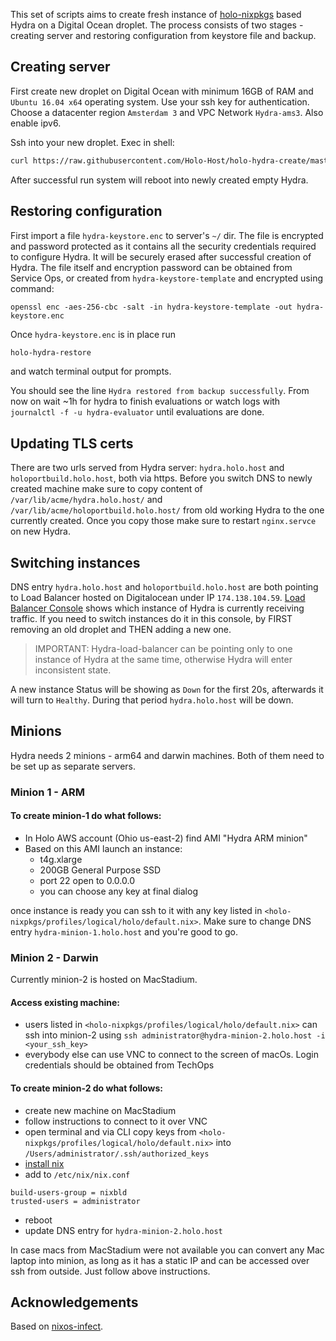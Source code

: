 This set of scripts aims to create fresh instance of [holo-nixpkgs](https://github.com/Holo-Host/holo-nixpkgs) based Hydra on a Digital Ocean droplet. The process consists of two stages - creating server and restoring configuration from keystore file and backup.

## Creating server
First create new droplet on Digital Ocean with minimum 16GB of RAM and `Ubuntu 16.04 x64` operating system. Use your ssh key for authentication. Choose a datacenter region `Amsterdam 3` and VPC Network `Hydra-ams3`. Also enable ipv6.

Ssh into your new droplet. Exec in shell:
```bash
curl https://raw.githubusercontent.com/Holo-Host/holo-hydra-create/master/holo-hydra-create | bash 2>&1 | tee /tmp/hydra_config.log
```
After successful run system will reboot into newly created empty Hydra.

## Restoring configuration

First import a file `hydra-keystore.enc` to server's `~/` dir. The file is encrypted and password protected as it contains all the security credentials required to configure Hydra. It will be securely erased after successful creation of Hydra. The file itself and encryption password can be obtained from Service Ops, or created from `hydra-keystore-template` and encrypted using command:
```
openssl enc -aes-256-cbc -salt -in hydra-keystore-template -out hydra-keystore.enc
```

Once `hydra-keystore.enc` is in place run
```bash
holo-hydra-restore
```
and watch terminal output for prompts.

You should see the line `Hydra restored from backup successfully`. From now on wait ~1h for hydra to finish evaluations or watch logs with `journalctl -f -u hydra-evaluator` until evaluations are done.

## Updating TLS certs

There are two urls served from Hydra server: `hydra.holo.host` and `holoportbuild.holo.host`, both via https. Before you switch DNS to newly created machine make sure to copy content of `/var/lib/acme/hydra.holo.host/` and `/var/lib/acme/holoportbuild.holo.host/` from old working Hydra to the one currently created. Once you copy those make sure to restart `nginx.servce` on new Hydra.

## Switching instances
DNS entry `hydra.holo.host` and `holoportbuild.holo.host` are both pointing to Load Balancer hosted on Digitalocean under IP `174.138.104.59`. [Load Balancer Console](https://cloud.digitalocean.com/networking/load_balancers/5024c0aa-2e05-4a2e-acce-2d327aaee036/droplets) shows which instance of Hydra is currently receiving traffic. If you need to switch instances do it in this console, by FIRST removing an old droplet and THEN adding a new one.

> IMPORTANT: Hydra-load-balancer can be pointing only to one instance of Hydra at the same time, otherwise Hydra will enter inconsistent state.

A new instance Status will be showing as `Down` for the first 20s, afterwards it will turn to `Healthy`. During that period `hydra.holo.host` will be down.

## Minions

Hydra needs 2 minions - arm64 and darwin machines. Both of them need to be set up as separate servers.

### Minion 1 - ARM

#### To create minion-1 do what follows:
 - In Holo AWS account (Ohio us-east-2) find AMI "Hydra ARM minion"
 - Based on this AMI launch an instance:
   - t4g.xlarge
   - 200GB General Purpose SSD
   - port 22 open to 0.0.0.0
   - you can choose any key at final dialog

once instance is ready you can ssh to it with any key listed in `<holo-nixpkgs/profiles/logical/holo/default.nix>`. Make sure to change DNS entry `hydra-minion-1.holo.host` and you're good to go.

### Minion 2 - Darwin

Currently minion-2 is hosted on MacStadium.

#### Access existing machine:
 - users listed in `<holo-nixpkgs/profiles/logical/holo/default.nix>` can ssh into minion-2 using `ssh administrator@hydra-minion-2.holo.host -i <your_ssh_key>`
 - everybody else can use VNC to connect to the screen of macOs. Login credentials should be obtained from TechOps

 #### To create minion-2 do what follows:
 - create new machine on MacStadium
 - follow instructions to connect to it over VNC
 - open terminal and via CLI copy keys from `<holo-nixpkgs/profiles/logical/holo/default.nix>` into `/Users/administrator/.ssh/authorized_keys`
 - [install nix](https://nixos.org/download.html)
 - add to `/etc/nix/nix.conf`
 ```
 build-users-group = nixbld
 trusted-users = administrator
 ```
 - reboot
 - update DNS entry for `hydra-minion-2.holo.host`

In case macs from MacStadium were not available you can convert any Mac laptop into minion, as long as it has a static IP and can be accessed over ssh from outside. Just follow above instructions.

## Acknowledgements

Based on [nixos-infect](https://github.com/elitak/nixos-infect/blob/master/nixos-infect).
